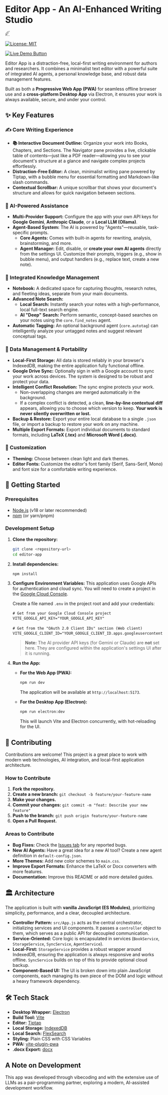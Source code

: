 # Editor App - An AI-Enhanced Writing Studio
<img src="frontend/public/feather-pen.png" alt="Logo" style="width:15px;height:auto;">
    
[![License: MIT](https://img.shields.io/badge/License-MIT-yellow.svg)](https://opensource.org/licenses/MIT)

<a href="https://writing-editor.github.io/editor/" target="_blank">
  <img src="https://img.shields.io/badge/Live_Demo-Try_it_Now!-28a745?style=for-the-badge" alt="Live Demo Button"/>
</a>



Editor App is a distraction-free, local-first writing environment for authors and researchers. It combines a minimalist text editor with a powerful suite of integrated AI agents, a personal knowledge base, and robust data management features.

Built as both a **Progressive Web App (PWA)** for seamless offline browser use and a **cross-platform Desktop App** via Electron, it ensures your work is always available, secure, and under your control.

<!-- A GIF of the app in action would be perfect here -->

## ✨ Key Features

### ✍️ Core Writing Experience
*   **📚 Interactive Document Outline:** Organize your work into Books, Chapters, and Sections. The Navigator pane provides a live, clickable table of contents—just like a PDF reader—allowing you to see your document's structure at a glance and navigate complex projects effortlessly.
*   **Distraction-Free Editor:** A clean, minimalist writing pane powered by Tiptap, with a bubble menu for essential formatting and Markdown-like slash commands.
*   **Contextual Scrollbar:** A unique scrollbar that shows your document's structure and allows for quick navigation between sections.

### 🤖 AI-Powered Assistance
*   **Multi-Provider Support:** Configure the app with your own API keys for **Google Gemini**, **Anthropic Claude**, or a **Local LLM (Ollama)**.
*   **Agent-Based System:** The AI is powered by "Agents"—reusable, task-specific prompts.
    *   **Core Agents:** Comes with built-in agents for rewriting, analysis, brainstorming, and more.
    *   **Agent Manager:** Edit, disable, or **create your own AI agents** directly from the settings UI. Customize their prompts, triggers (e.g., show in bubble menu), and output handlers (e.g., replace text, create a new note).

### 🧠 Integrated Knowledge Management
*   **Notebook:** A dedicated space for capturing thoughts, research notes, and fleeting ideas, separate from your main documents.
*   **Advanced Note Search:**
    *   **Local Search:** Instantly search your notes with a high-performance, local full-text search engine.
    *   **AI "Deep" Search:** Perform semantic, concept-based searches on your notes using the `core.find_notes` agent.
*   **Automatic Tagging:** An optional background agent (`core.autotag`) can intelligently analyze your untagged notes and suggest relevant conceptual tags.

### 💾 Data Management & Portability
*   **Local-First Storage:** All data is stored reliably in your browser's IndexedDB, making the entire application fully functional offline.
*   **Google Drive Sync:** Optionally sign in with a Google account to sync your work across devices. The system is designed to be robust and protect your data.
*   **Intelligent Conflict Resolution:** The sync engine protects your work.
    *   Non-overlapping changes are merged automatically in the background.
    *   If a complex conflict is detected, a clean, **line-by-line contextual diff** appears, allowing you to choose which version to keep. **Your work is never silently overwritten or lost.**
*   **Backup & Restore:** Export your entire local database to a single `.json` file, or import a backup to restore your work on any machine.
*   **Multiple Export Formats:** Export individual documents to standard formats, including **LaTeX (.tex)** and **Microsoft Word (.docx)**.

### 🎨 Customization
*   **Theming:** Choose between clean light and dark themes.
*   **Editor Fonts:** Customize the editor's font family (Serif, Sans-Serif, Mono) and font size for a comfortable writing experience.

## 🚀 Getting Started

### Prerequisites
*   [Node.js](https://nodejs.org/) (v18 or later recommended)
*   [npm](https://www.npmjs.com/) (or yarn/pnpm)

### Development Setup

1.  **Clone the repository:**
    ```bash
    git clone <repository-url>
    cd editor-app
    ```

2.  **Install dependencies:**
    ```bash
    npm install
    ```

3.  **Configure Environment Variables:**
    This application uses Google APIs for authentication and cloud sync. You will need to create a project in the [Google Cloud Console](https://console.cloud.google.com/).

    Create a file named `.env` in the project root and add your credentials:
    ```.env
    # Get from your Google Cloud Console project
    VITE_GOOGLE_API_KEY="YOUR_GOOGLE_API_KEY"

    # Get from the "OAuth 2.0 Client IDs" section (Web client)
    VITE_GOOGLE_CLIENT_ID="YOUR_GOOGLE_CLIENT_ID.apps.googleusercontent.com"
    ```
    > **Note:** The AI provider API keys (for Gemini or Claude) are **not** set here. They are configured within the application's settings UI after it is running.

4.  **Run the App:**

    *   **For the Web App (PWA):**
        ```bash
        npm run dev
        ```
        The application will be available at `http://localhost:5173`.

    *   **For the Desktop App (Electron):**
        ```bash
        npm run electron:dev
        ```
        This will launch Vite and Electron concurrently, with hot-reloading for the UI.

## 🤝 Contributing

Contributions are welcome! This project is a great place to work with modern web technologies, AI integration, and local-first application architecture.

### How to Contribute
1.  **Fork the repository.**
2.  **Create a new branch:** `git checkout -b feature/your-feature-name`
3.  **Make your changes.**
4.  **Commit your changes:** `git commit -m "feat: Describe your new feature"`
5.  **Push to the branch:** `git push origin feature/your-feature-name`
6.  **Open a Pull Request.**

### Areas to Contribute
*   **Bug Fixes:** Check the [Issues tab](https://github.com/writing-editor/editor/issues) for any reported bugs.
*   **New AI Agents:** Have a great idea for a new AI tool? Create a new agent definition in `default-config.json`.
*   **More Themes:** Add new color schemes to `main.css`.
*   **Improve Export Formats:** Enhance the LaTeX or Docx converters with more features.
*   **Documentation:** Improve this README or add more detailed guides.

## 🏛️ Architecture

The application is built with **vanilla JavaScript (ES Modules)**, prioritizing simplicity, performance, and a clear, decoupled architecture.

*   **Controller Pattern:** `src/App.js` acts as the central orchestrator, initializing services and UI components. It passes a `controller` object to them, which serves as a public API for decoupled communication.
*   **Service-Oriented:** Core logic is encapsulated in services (`BookService`, `StorageService`, `SyncService`, `AgentService`).
*   **Local-First:** `StorageService` provides a robust wrapper around IndexedDB, ensuring the application is always responsive and works offline. `SyncService` builds on top of this to provide optional cloud backup.
*   **Component-Based UI:** The UI is broken down into plain JavaScript components, each managing its own piece of the DOM and logic without a heavy framework dependency.

## 🛠️ Tech Stack

*   **Desktop Wrapper:** [Electron](https://www.electronjs.org/)
*   **Build Tool:** [Vite](https://vitejs.dev/)
*   **Editor:** [Tiptap](https://tiptap.dev/)
*   **Local Storage:** [IndexedDB](https://developer.mozilla.org/en-US/docs/Web/API/IndexedDB_API)
*   **Local Search:** [FlexSearch](https://github.com/nextapps-de/flexsearch)
*   **Styling:** Plain CSS with CSS Variables
*   **PWA:** [vite-plugin-pwa](https://vite-pwa-org.netlify.app/)
*   **.docx Export:** [docx](https://docx.js.org/)

## A Note on Development

This app was developed through vibecoding and with the extensive use of LLMs as a pair-programming partner, exploring a modern, AI-assisted development workflow.